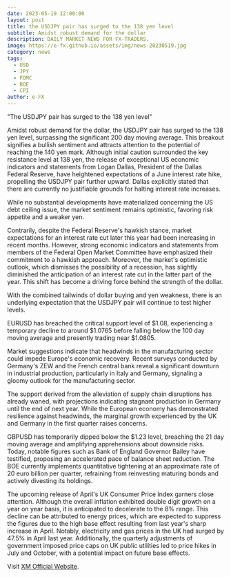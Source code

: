 ```yaml
---
date: 2023-05-19 12:00:00
layout: post
title: the USDJPY pair has surged to the 138 yen level
subtitle: Amidst robust demand for the dollar
description: DAILY MARKET NEWS FOR FX-TRADERS.
image: https://e-fx.github.io/assets/img/news-20230519.jpg
category: news
tags:
  - USD
  - JPY
  - FOMC
  - BOE
  - CPI
author: e-FX
---
```


"The USDJPY pair has surged to the 138 yen level"

Amidst robust demand for the dollar, the USDJPY pair has surged to the 138 yen level, surpassing the significant 200 day moving average. This breakout signifies a bullish sentiment and attracts attention to the potential of reaching the 140 yen mark. Although initial caution surrounded the key resistance level at 138 yen, the release of exceptional US economic indicators and statements from Logan Dallas, President of the Dallas Federal Reserve, have heightened expectations of a June interest rate hike, propelling the USDJPY pair further upward. Dallas explicitly stated that there are currently no justifiable grounds for halting interest rate increases.

While no substantial developments have materialized concerning the US debt ceiling issue, the market sentiment remains optimistic, favoring risk appetite and a weaker yen.

Contrarily, despite the Federal Reserve's hawkish stance, market expectations for an interest rate cut later this year had been increasing in recent months. However, strong economic indicators and statements from members of the Federal Open Market Committee have emphasized their commitment to a hawkish approach. Moreover, the market's optimistic outlook, which dismisses the possibility of a recession, has slightly diminished the anticipation of an interest rate cut in the latter part of the year. This shift has become a driving force behind the strength of the dollar.

With the combined tailwinds of dollar buying and yen weakness, there is an underlying expectation that the USDJPY pair will continue to test higher levels.

EURUSD has breached the critical support level of $1.08, experiencing a temporary decline to around $1.0765 before falling below the 100 day moving average and presently trading near $1.0805.

Market suggestions indicate that headwinds in the manufacturing sector could impede Europe's economic recovery. Recent surveys conducted by Germany's ZEW and the French central bank reveal a significant downturn in industrial production, particularly in Italy and Germany, signaling a gloomy outlook for the manufacturing sector.

The support derived from the alleviation of supply chain disruptions has already waned, with projections indicating stagnant production in Germany until the end of next year. While the European economy has demonstrated resilience against headwinds, the marginal growth experienced by the UK and Germany in the first quarter raises concerns.

GBPUSD has temporarily dipped below the $1.23 level, breaching the 21 day moving average and amplifying apprehensions about downside risks. Today, notable figures such as Bank of England Governor Bailey have testified, proposing an accelerated pace of balance sheet reduction. The BOE currently implements quantitative tightening at an approximate rate of 20 euro billion per quarter, refraining from reinvesting maturing bonds and actively divesting its holdings.

The upcoming release of April's UK Consumer Price Index garners close attention. Although the overall inflation exhibited double digit growth on a year on year basis, it is anticipated to decelerate to the 8% range. This decline can be attributed to energy prices, which are expected to suppress the figures due to the high base effect resulting from last year's sharp increase in April. Notably, electricity and gas prices in the UK had surged by 47.5% in April last year. Additionally, the quarterly adjustments of government imposed price caps on UK public utilities led to price hikes in July and October, with a potential impact on future base effects.




Visit [XM Official Website](https://clicks.pipaffiliates.com/c?c=550036&l=en&p=0).